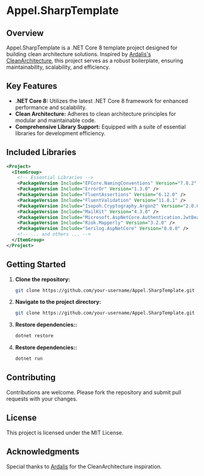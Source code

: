 # Appel.SharpTemplate

## Overview
Appel.SharpTemplate is a .NET Core 8 template project designed for building clean architecture solutions. Inspired by [Ardalis's CleanArchitecture](https://github.com/ardalis/CleanArchitecture), this project serves as a robust boilerplate, ensuring maintainability, scalability, and efficiency.

## Key Features
- **.NET Core 8:** Utilizes the latest .NET Core 8 framework for enhanced performance and scalability.
- **Clean Architecture:** Adheres to clean architecture principles for modular and maintainable code.
- **Comprehensive Library Support:** Equipped with a suite of essential libraries for development efficiency.

## Included Libraries
```xml
<Project>
  <ItemGroup>
    <!-- Essential Libraries -->
    <PackageVersion Include="EFCore.NamingConventions" Version="7.0.2" />
    <PackageVersion Include="ErrorOr" Version="1.3.0" />
    <PackageVersion Include="FluentAssertions" Version="6.12.0" />
    <PackageVersion Include="FluentValidation" Version="11.8.1" />
    <PackageVersion Include="Isopoh.Cryptography.Argon2" Version="2.0.0" />
    <PackageVersion Include="MailKit" Version="4.3.0" />
    <PackageVersion Include="Microsoft.AspNetCore.Authentication.JwtBearer" Version="8.0.0" />
    <PackageVersion Include="Riok.Mapperly" Version="3.2.0" />
    <PackageVersion Include="Serilog.AspNetCore" Version="8.0.0" />
    <!-- ... and others ... -->
  </ItemGroup>
</Project>
```

## Getting Started

1. **Clone the repository:**
   ```bash
   git clone https://github.com/your-username/Appel.SharpTemplate.git
   ```

2. **Navigate to the project directory:**
   ```bash
   git clone https://github.com/your-username/Appel.SharpTemplate.git
   ```
   
3. **Restore dependencies::**
   ```bash
   dotnet restore
   ```

4. **Restore dependencies::**
   ```bash
   dotnet run
   ```

## Contributing
Contributions are welcome. Please fork the repository and submit pull requests with your changes.

## License
This project is licensed under the MIT License.

## Acknowledgments
Special thanks to [Ardalis](https://github.com/ardalis) for the CleanArchitecture inspiration.
